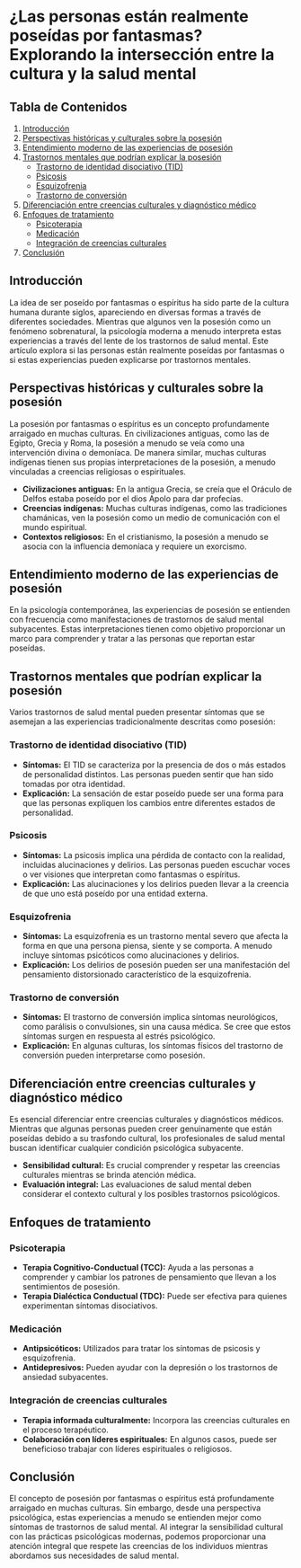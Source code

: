 # ¿Las personas están realmente poseídas por fantasmas? Explorando la intersección entre la cultura y la salud mental

## Tabla de Contenidos

1. [Introducción](#Introducción)
2. [Perspectivas históricas y culturales sobre la posesión](#Perspectivas-históricas-y-culturales-sobre-la-posesión)
3. [Entendimiento moderno de las experiencias de posesión](#Entendimientomodernodelas-experiencias-de-posesión)
4. [Trastornos mentales que podrían explicar la posesión](#Trastornosmentalesquepodríanexplicarlaposesión)
   - [Trastorno de identidad disociativo (TID)](#Trastornodeidentidad-disociativo-TID)
   - [Psicosis](#Psicosis)
   - [Esquizofrenia](#Esquizofrenia)
   - [Trastorno de conversión](#Trastornodeconversión)
5. [Diferenciación entre creencias culturales y diagnóstico médico](#Diferenciaciónentrecreenciasculturalesydiagnósticomédico)
6. [Enfoques de tratamiento](#Enfoques-de-tratamiento)
   - [Psicoterapia](#Psicoterapia)
   - [Medicación](#Medicación)
   - [Integración de creencias culturales](#Integracióndecreencias-culturales)
7. [Conclusión](#Conclusión)

## Introducción

La idea de ser poseído por fantasmas o espíritus ha sido parte de la cultura humana durante siglos, apareciendo en diversas formas a través de diferentes sociedades. Mientras que algunos ven la posesión como un fenómeno sobrenatural, la psicología moderna a menudo interpreta estas experiencias a través del lente de los trastornos de salud mental. Este artículo explora si las personas están realmente poseídas por fantasmas o si estas experiencias pueden explicarse por trastornos mentales.

## Perspectivas históricas y culturales sobre la posesión

La posesión por fantasmas o espíritus es un concepto profundamente arraigado en muchas culturas. En civilizaciones antiguas, como las de Egipto, Grecia y Roma, la posesión a menudo se veía como una intervención divina o demoníaca. De manera similar, muchas culturas indígenas tienen sus propias interpretaciones de la posesión, a menudo vinculadas a creencias religiosas o espirituales.

- **Civilizaciones antiguas:** En la antigua Grecia, se creía que el Oráculo de Delfos estaba poseído por el dios Apolo para dar profecías.
- **Creencias indígenas:** Muchas culturas indígenas, como las tradiciones chamánicas, ven la posesión como un medio de comunicación con el mundo espiritual.
- **Contextos religiosos:** En el cristianismo, la posesión a menudo se asocia con la influencia demoníaca y requiere un exorcismo.

## Entendimiento moderno de las experiencias de posesión

En la psicología contemporánea, las experiencias de posesión se entienden con frecuencia como manifestaciones de trastornos de salud mental subyacentes. Estas interpretaciones tienen como objetivo proporcionar un marco para comprender y tratar a las personas que reportan estar poseídas.

## Trastornos mentales que podrían explicar la posesión

Varios trastornos de salud mental pueden presentar síntomas que se asemejan a las experiencias tradicionalmente descritas como posesión:

### Trastorno de identidad disociativo (TID)
- **Síntomas:** El TID se caracteriza por la presencia de dos o más estados de personalidad distintos. Las personas pueden sentir que han sido tomadas por otra identidad.
- **Explicación:** La sensación de estar poseído puede ser una forma para que las personas expliquen los cambios entre diferentes estados de personalidad.

### Psicosis
- **Síntomas:** La psicosis implica una pérdida de contacto con la realidad, incluidas alucinaciones y delirios. Las personas pueden escuchar voces o ver visiones que interpretan como fantasmas o espíritus.
- **Explicación:** Las alucinaciones y los delirios pueden llevar a la creencia de que uno está poseído por una entidad externa.

### Esquizofrenia
- **Síntomas:** La esquizofrenia es un trastorno mental severo que afecta la forma en que una persona piensa, siente y se comporta. A menudo incluye síntomas psicóticos como alucinaciones y delirios.
- **Explicación:** Los delirios de posesión pueden ser una manifestación del pensamiento distorsionado característico de la esquizofrenia.

### Trastorno de conversión
- **Síntomas:** El trastorno de conversión implica síntomas neurológicos, como parálisis o convulsiones, sin una causa médica. Se cree que estos síntomas surgen en respuesta al estrés psicológico.
- **Explicación:** En algunas culturas, los síntomas físicos del trastorno de conversión pueden interpretarse como posesión.

## Diferenciación entre creencias culturales y diagnóstico médico

Es esencial diferenciar entre creencias culturales y diagnósticos médicos. Mientras que algunas personas pueden creer genuinamente que están poseídas debido a su trasfondo cultural, los profesionales de salud mental buscan identificar cualquier condición psicológica subyacente.

- **Sensibilidad cultural:** Es crucial comprender y respetar las creencias culturales mientras se brinda atención médica.
- **Evaluación integral:** Las evaluaciones de salud mental deben considerar el contexto cultural y los posibles trastornos psicológicos.

## Enfoques de tratamiento

### Psicoterapia
- **Terapia Cognitivo-Conductual (TCC):** Ayuda a las personas a comprender y cambiar los patrones de pensamiento que llevan a los sentimientos de posesión.
- **Terapia Dialéctica Conductual (TDC):** Puede ser efectiva para quienes experimentan síntomas disociativos.

### Medicación
- **Antipsicóticos:** Utilizados para tratar los síntomas de psicosis y esquizofrenia.
- **Antidepresivos:** Pueden ayudar con la depresión o los trastornos de ansiedad subyacentes.

### Integración de creencias culturales
- **Terapia informada culturalmente:** Incorpora las creencias culturales en el proceso terapéutico.
- **Colaboración con líderes espirituales:** En algunos casos, puede ser beneficioso trabajar con líderes espirituales o religiosos.

## Conclusión

El concepto de posesión por fantasmas o espíritus está profundamente arraigado en muchas culturas. Sin embargo, desde una perspectiva psicológica, estas experiencias a menudo se entienden mejor como síntomas de trastornos de salud mental. Al integrar la sensibilidad cultural con las prácticas psicológicas modernas, podemos proporcionar una atención integral que respete las creencias de los individuos mientras abordamos sus necesidades de salud mental.
